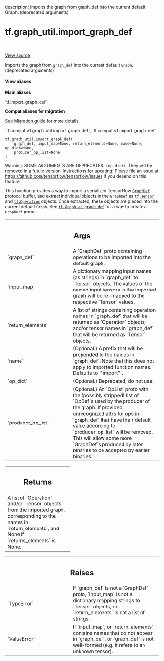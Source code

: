 description: Imports the graph from graph_def into the current default Graph. (deprecated arguments)

<div itemscope itemtype="http://developers.google.com/ReferenceObject">
<meta itemprop="name" content="tf.graph_util.import_graph_def" />
<meta itemprop="path" content="Stable" />
</div>

# tf.graph_util.import_graph_def

<!-- Insert buttons and diff -->

<table class="tfo-notebook-buttons tfo-api nocontent" align="left">

</table>

<a target="_blank" href="/code/stable/tensorflow/python/framework/importer.py">View source</a>



Imports the graph from `graph_def` into the current default `Graph`. (deprecated arguments)

<section class="expandable">
  <h4 class="showalways">View aliases</h4>
  <p>
<b>Main aliases</b>
<p>`tf.import_graph_def`</p>

<b>Compat aliases for migration</b>
<p>See
<a href="https://www.tensorflow.org/guide/migrate">Migration guide</a> for
more details.</p>
<p>`tf.compat.v1.graph_util.import_graph_def`, `tf.compat.v1.import_graph_def`</p>
</p>
</section>

<pre class="devsite-click-to-copy prettyprint lang-py tfo-signature-link">
<code>tf.graph_util.import_graph_def(
    graph_def, input_map=None, return_elements=None, name=None, op_dict=None,
    producer_op_list=None
)
</code></pre>



<!-- Placeholder for "Used in" -->

Warning: SOME ARGUMENTS ARE DEPRECATED: `(op_dict)`. They will be removed in a future version.
Instructions for updating:
Please file an issue at https://github.com/tensorflow/tensorflow/issues if you depend on this feature.

This function provides a way to import a serialized TensorFlow
[`GraphDef`](https://www.tensorflow.org/code/tensorflow/core/framework/graph.proto)
protocol buffer, and extract individual objects in the `GraphDef` as
<a href="../../tf/Tensor.md"><code>tf.Tensor</code></a> and <a href="../../tf/Operation.md"><code>tf.Operation</code></a> objects. Once extracted,
these objects are placed into the current default `Graph`. See
<a href="../../tf/Graph.md#as_graph_def"><code>tf.Graph.as_graph_def</code></a> for a way to create a `GraphDef`
proto.

<!-- Tabular view -->
 <table class="responsive fixed orange">
<colgroup><col width="214px"><col></colgroup>
<tr><th colspan="2"><h2 class="add-link">Args</h2></th></tr>

<tr>
<td>
`graph_def`
</td>
<td>
A `GraphDef` proto containing operations to be imported into
the default graph.
</td>
</tr><tr>
<td>
`input_map`
</td>
<td>
A dictionary mapping input names (as strings) in `graph_def`
to `Tensor` objects. The values of the named input tensors in the
imported graph will be re-mapped to the respective `Tensor` values.
</td>
</tr><tr>
<td>
`return_elements`
</td>
<td>
A list of strings containing operation names in
`graph_def` that will be returned as `Operation` objects; and/or
tensor names in `graph_def` that will be returned as `Tensor` objects.
</td>
</tr><tr>
<td>
`name`
</td>
<td>
(Optional.) A prefix that will be prepended to the names in
`graph_def`. Note that this does not apply to imported function names.
Defaults to `"import"`.
</td>
</tr><tr>
<td>
`op_dict`
</td>
<td>
(Optional.) Deprecated, do not use.
</td>
</tr><tr>
<td>
`producer_op_list`
</td>
<td>
(Optional.) An `OpList` proto with the (possibly stripped)
list of `OpDef`s used by the producer of the graph. If provided,
unrecognized attrs for ops in `graph_def` that have their default value
according to `producer_op_list` will be removed. This will allow some more
`GraphDef`s produced by later binaries to be accepted by earlier binaries.
</td>
</tr>
</table>



<!-- Tabular view -->
 <table class="responsive fixed orange">
<colgroup><col width="214px"><col></colgroup>
<tr><th colspan="2"><h2 class="add-link">Returns</h2></th></tr>
<tr class="alt">
<td colspan="2">
A list of `Operation` and/or `Tensor` objects from the imported graph,
corresponding to the names in `return_elements`,
and None if `returns_elements` is None.
</td>
</tr>

</table>



<!-- Tabular view -->
 <table class="responsive fixed orange">
<colgroup><col width="214px"><col></colgroup>
<tr><th colspan="2"><h2 class="add-link">Raises</h2></th></tr>

<tr>
<td>
`TypeError`
</td>
<td>
If `graph_def` is not a `GraphDef` proto,
`input_map` is not a dictionary mapping strings to `Tensor` objects,
or `return_elements` is not a list of strings.
</td>
</tr><tr>
<td>
`ValueError`
</td>
<td>
If `input_map`, or `return_elements` contains names that
do not appear in `graph_def`, or `graph_def` is not well-formed (e.g.
it refers to an unknown tensor).
</td>
</tr>
</table>

